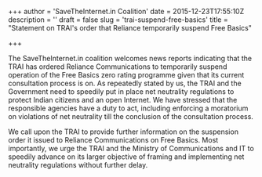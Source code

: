 +++
author = 'SaveTheInternet.in Coalition'
date = 2015-12-23T17:55:10Z
description = ''
draft = false
slug = 'trai-suspend-free-basics'
title = "Statement on TRAI's order that Reliance temporarily suspend Free Basics"

+++


The SaveTheInternet.in coalition welcomes news reports indicating that the TRAI has ordered Reliance Communications to temporarily suspend operation of the Free Basics zero rating programme given that its current consultation process is on. As repeatedly stated by us, the TRAI and the Government need to speedily put in place net neutrality regulations to protect Indian citizens and an open Internet. We have stressed that the responsible agencies have a duty to act, including enforcing a moratorium on violations of net neutrality till the conclusion of the consultation process.

We call upon the TRAI to provide further information on the suspension order it issued to Reliance Communications on Free Basics. Most importantly, we urge the TRAI and the Ministry of Communications and IT to speedily advance on its larger objective of framing and implementing net neutrality regulations without further delay.

